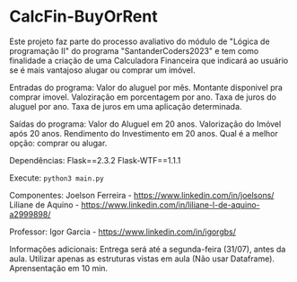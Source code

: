 # CalcFin-BuyOrRent
Este projeto faz parte do processo avaliativo do módulo de "Lógica de programação II" do programa "SantanderCoders2023" e tem como finalidade a criação de uma Calculadora Financeira que indicará ao usuário se é mais vantajoso alugar ou comprar um imóvel.

Entradas do programa:
Valor do aluguel por mês.
Montante disponivel pra comprar imovel.
Valoziração em porcentagem por ano.
Taxa de juros do aluguel por ano.
Taxa de juros em uma aplicação determinada.

Saídas do programa:
Valor do Aluguel em 20 anos.
Valorização do Imóvel após 20 anos.
Rendimento do Investimento em 20 anos.
Qual é a melhor opção: comprar ou alugar.


Dependências:
Flask==2.3.2
Flask-WTF==1.1.1

Execute: `python3 main.py`

Componentes:
    Joelson Ferreira - https://www.linkedin.com/in/joelsons/
    Liliane de Aquino - https://www.linkedin.com/in/liliane-l-de-aquino-a2999898/

Professor:
    Igor Garcia - https://www.linkedin.com/in/igorgbs/

    
Informações adicionais:
    Entrega será até a segunda-feira (31/07), antes da aula.
    Utilizar apenas as estruturas vistas em aula (Não usar Dataframe).
    Aprensentação em 10 min.